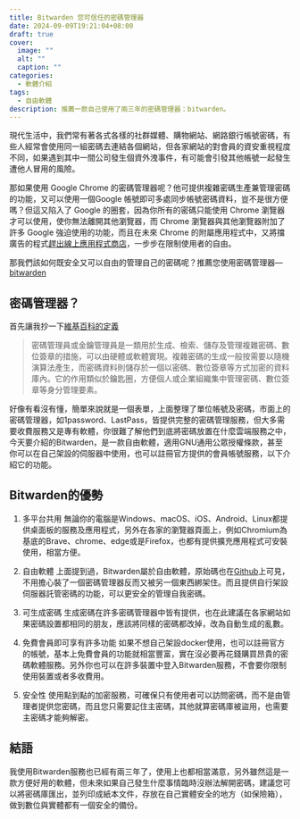 ```yaml
---
title: Bitwarden 您可信任的密碼管理器
date: 2024-09-09T19:21:04+08:00
draft: true
cover:
  image: ""
  alt: ""
  caption: ""
categories:
  - 軟體介紹
tags:
  - 自由軟體
description: 推薦一款自己使用了兩三年的密碼管理器：bitwarden。
---
```


現代生活中，我們常有著各式各樣的社群媒體、購物網站、網路銀行帳號密碼，有些人經常會使用同一組密碼去連結各個網站，但各家網站的對會員的資安重視程度不同，如果遇到其中一間公司發生個資外洩事件，有可能會引發其他帳號一起發生遭他人冒用的風險。

那如果使用 Google Chrome 的密碼管理器呢？他可提供複雜密碼生產兼管理密碼的功能，又可以使用一個Google 帳號即可多處同步帳號密碼資料，豈不是很方便嗎？但這又陷入了 Google 的圈套，因為你所有的密碼只能使用 Chrome 瀏覽器才可以使用，使你無法離開其他瀏覽器，而 Chrome 瀏覽器與其他瀏覽器附加了許多 Google 強迫使用的功能，而且在未來 Chrome 的附屬應用程式中，又將擋廣告的程式[趕出線上應用程式商店](https://chromewebstore.google.com/detail/ublock-origin/cjpalhdlnbpafiamejdnhcphjbkeiagm)，一步步在限制使用者的自由。

那我們該如何既安全又可以自由的管理自己的密碼呢？推薦您使用密碼管理器— [bitwarden](https://bitwarden.com/)

## 密碼管理器？

首先讓我抄一下[維基百科的定義](https://zh.wikipedia.org/wiki/%E5%AF%86%E7%A2%BC%E7%AE%A1%E7%90%86%E5%93%A1)

>密碼管理員或金鑰管理員是一類用於生成、檢索、儲存及管理複雜密碼、數位簽章的措施，可以由硬體或軟體實現。複雜密碼的生成一般按需要以隨機演算法產生，而密碼資料則儲存於一個以密碼、數位簽章等方式加密的資料庫內。它的作用類似於鑰匙圈，方便個人或企業組織集中管理密碼、數位簽章等身分管理要素。

好像有看沒有懂，簡單來說就是一個表單，上面整理了單位帳號及密碼，市面上的密碼管理器，如1password、LastPass，皆提供完整的密碼管理服務，但大多需要收費服務又是專有軟體，你很難了解他們到底將密碼放置在什麼雲端服務之中，今天要介紹的Bitwarden，是一款自由軟體，適用GNU通用公眾授權條款，甚至你可以在自己架設的伺服器中使用，也可以註冊官方提供的會員帳號服務，以下介紹它的功能。

## Bitwarden的優勢
1. 多平台共用
無論你的電腦是Windows、macOS、iOS、Android、Linux都提供桌面板的服務及應用程式，另外在各家的瀏覽器頁面上，例如Chromium為基底的Brave、chrome、edge或是Firefox，也都有提供擴充應用程式可安裝使用，相當方便。

2. 自由軟體
上面提到過，Bitwarden屬於自由軟體，原始碼也在[Github](https://github.com/bitwarden/server)上可見，不用擔心裝了一個密碼管理器反而又被另一個東西綁架住。而且提供自行架設伺服器託管密碼的功能，可以更安全的管理自我密碼。

3. 可生成密碼
生成密碼在許多密碼管理器中皆有提供，也在此建議在各家網站如果密碼設置都相同的朋友，應該將同樣的密碼都改掉，改為自動生成的亂數。

4. 免費會員即可享有許多功能
如果不想自己架設docker使用，也可以註冊官方的帳號，基本上免費會員的功能就相當豐富，實在沒必要再花錢購買昂貴的密碼軟體服務。另外你也可以在許多裝置中登入Bitwarden服務，不會要你限制使用裝置或者多收費用。

5. 安全性
使用點到點的加密服務，可確保只有使用者可以訪問密碼，而不是由管理者提供您密碼，而且您只需要記住主密碼，其他就算密碼庫被盜用，也需要主密碼才能夠解密。

## 結語

我使用Bitwarden服務也已經有兩三年了，使用上也都相當滿意，另外雖然這是一款方便好用的軟體，但未來如果自己發生什麼事情臨時沒辦法解開密碼，建議您可以將密碼庫匯出，並列印成紙本文件，存放在自己實體安全的地方（如保險箱），做到數位與實體都有一個安全的備份。
